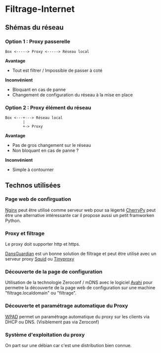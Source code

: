 # Filtrage-Internet
## Shémas du réseau
### Option 1 : Proxy passerelle

    Box <-----> Proxy <-----> Réseau local

**Avantage**

- Tout est filtrer / Impossible de passer à coté

**Inconvénient**

- Bloquant en cas de panne
- Changement de configuration du réseau à la mise en place

### Option 2 : Proxy élément du réseau

    Box <---+---> Réseau local
    	    |
    	    +-> Proxy	
	

**Avantage**

- Pas de gros changement sur le réseau
- Non bloquant en cas de panne ?

**Inconvénient**

- Simple à contourner

## Technos utilisées
### Page web de confirguation
[Nginx](https://fr.wikipedia.org/wiki/Nginx "Nginx") peut être utilisé comme serveur web pour sa légerté
[CherryPy](http://www.cherrypy.org/ "Cherrypy") peut être une alternative intéressante car il propose aussi un petit framworken Python.

### Proxy et filtrage
Le proxy doit supporter http et https.

[DansGuardian](http://dansguardian.org/ "dansguardian") est un bonne solution de filtrage et peut être utilisé avec un serveur proxy [Squid](http://www.squid-cache.org/ "squid") ou [Tinyproxy](https://tinyproxy.github.io/ "tinyproxy")

### Découverte de la page de configuration
Utilisation de la technologie Zeroconf / mDNS avec le logiciel [Avahi](http://www.avahi.org/ "avahi") pour permetre la découverte de la page web de configuration sur une machine "filtrage.localdomain" ou "filtrage".

### Découverte et paramétrage automatique du Proxy
[WPAD](https://en.wikipedia.org/wiki/Web_Proxy_Autodiscovery_Protocol "WPAD") permet un paramétrage automatique du proxy sur les clients via DHCP ou DNS. (Visiblement pas via Zeroconf)

### Système d'exploitation du proxy
On part sur une débian car c'est une distribution bien connue.